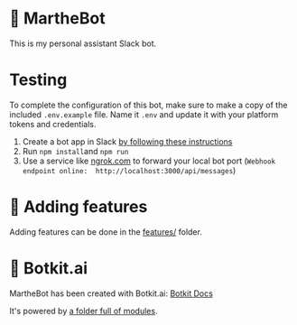 # 👶 MartheBot

This is my personal assistant Slack bot.

# Testing
To complete the configuration of this bot, make sure to make a copy of the included `.env.example` file. Name it `.env` and update it with your platform tokens and credentials.

1. Create a bot app in Slack [by following these instructions](https://botkit.ai/docs/v4/provisioning/slack-events-api.html)
2. Run `npm install`and `npm run`
3. Use a service like [ngrok.com](https://ngrok.com/) to forward your local bot port (`Webhook endpoint online:  http://localhost:3000/api/messages`)


# 🔧 Adding features
Adding features can be done in the [features/](features/) folder.

# 🤖 Botkit.ai
MartheBot has been created with Botkit.ai: [Botkit Docs](https://botkit.ai/docs/v4)

It's powered by [a folder full of modules](https://botkit.ai/docs/v4/core.html#organize-your-bot-code). 
